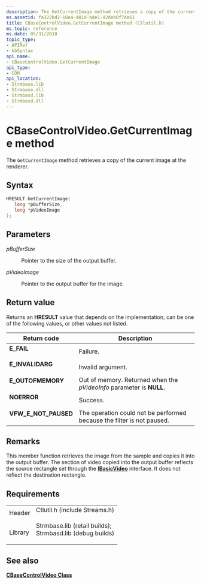 ```yaml
---
description: The GetCurrentImage method retrieves a copy of the current image at the renderer.
ms.assetid: fa322bd2-18e4-481d-bde1-92deb0f7de61
title: CBaseControlVideo.GetCurrentImage method (Ctlutil.h)
ms.topic: reference
ms.date: 05/31/2018
topic_type: 
- APIRef
- kbSyntax
api_name: 
- CBaseControlVideo.GetCurrentImage
api_type: 
- COM
api_location: 
- Strmbase.lib
- Strmbase.dll
- Strmbasd.lib
- Strmbasd.dll
---
```


# CBaseControlVideo.GetCurrentImage method

The `GetCurrentImage` method retrieves a copy of the current image at the renderer.

## Syntax


```C++
HRESULT GetCurrentImage(
   long *pBufferSize,
   long *pVideoImage
);
```



## Parameters

<dl> <dt>

*pBufferSize* 
</dt> <dd>

Pointer to the size of the output buffer.

</dd> <dt>

*pVideoImage* 
</dt> <dd>

Pointer to the output buffer for the image.

</dd> </dl>

## Return value

Returns an **HRESULT** value that depends on the implementation; can be one of the following values, or other values not listed.



| Return code                                                                                        | Description                                                                       |
|----------------------------------------------------------------------------------------------------|-----------------------------------------------------------------------------------|
| <dl> <dt>**E\_FAIL**</dt> </dl>             | Failure.<br/>                                                               |
| <dl> <dt>**E\_INVALIDARG**</dt> </dl>       | Invalid argument.<br/>                                                      |
| <dl> <dt>**E\_OUTOFMEMORY**</dt> </dl>      | Out of memory. Returned when the *pVideoInfo* parameter is **NULL**.<br/>   |
| <dl> <dt>**NOERROR**</dt> </dl>             | Success.<br/>                                                               |
| <dl> <dt>**VFW\_E\_NOT\_PAUSED**</dt> </dl> | The operation could not be performed because the filter is not paused.<br/> |



 

## Remarks

This member function retrieves the image from the sample and copies it into the output buffer. The section of video copied into the output buffer reflects the source rectangle set through the [**IBasicVideo**](/windows/desktop/api/Control/nn-control-ibasicvideo) interface. It does not reflect the destination rectangle.

## Requirements



|                    |                                                                                                                                                                                            |
|--------------------|--------------------------------------------------------------------------------------------------------------------------------------------------------------------------------------------|
| Header<br/>  | <dl> <dt>Ctlutil.h (include Streams.h)</dt> </dl>                                                                                   |
| Library<br/> | <dl> <dt>Strmbase.lib (retail builds); </dt> <dt>Strmbasd.lib (debug builds)</dt> </dl> |



## See also

<dl> <dt>

[**CBaseControlVideo Class**](cbasecontrolvideo.md)
</dt> </dl>

 

 




